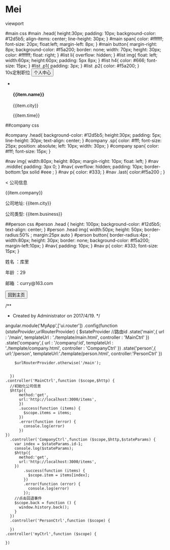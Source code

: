 # Mei
viewport
<!DOCTYPE html>
<html lang="en">
<head>
    <meta charset="UTF-8">
    <meta name="viewport" content="width=device-width,initial-scale=1,minimum-scale=1,maximum-scale=1,user-scalable=no" />
    <title>Title</title>
    <link rel="stylesheet" href="css/reset.css">
    <link rel="stylesheet" href="css/main.css">
    <link rel="stylesheet" href="css/company.css">
    <link rel="stylesheet" href="css/person.css">


</head>
<body ng-app="MyApp" ng-controller="myCtrl">
<ui-view></ui-view>

<script type='text/javascript' src='js/angular.js'></script>
<script type='text/javascript' src='js/angular-ui-router.js'></script>
<script src="app.js"></script>
</body>
</html>
#main css
#main .head{
  height:30px;
  padding: 10px;
  background-color: #12d5b5;
  align-items: center;
  line-height: 30px;
}
#main span{
  color: #ffffff;
  font-size: 20px;
  float:left;
  margin-left: 8px;
}
#main button{
  margin-right: 8px;
  background-color: #f5a200;
  border: none;
  width: 70px;
  height: 30px;
  color: #ffffff;
  float: right;
}
#list li{
  overflow: hidden;
}
#list img{
  float: left;
  width:60px;
  height:60px;
  padding: 5px 8px;
}
#list h4{
  color: #666;
  font-size: 15px;
}
#list .p1{
  padding: 3px;
}
#list .p2{
  color: #f5a200;
}


<div id="main">
  <div class="head">
    <span>10s定制职位</span>
    <button ui-sref="person" >个人中心</button>
  </div>
  <ul id="list">
    <li ng-repeat="item in items" ui-sref="company({id:item.id})">
      <img ng-src='{{item.imgSrc}}' >
      <h4>{{item.name}}</h4>
      <p class="p1">{{item.city}}</p>
      <p class="p2">{{item.time}}</p>
    </li>
  </ul>
</div>

##company css

#company .head{
  background-color: #12d5b5;
  height:30px;
  padding: 5px;
  line-height: 30px;
  text-align: center;
}
#company .sp{
  color: #fff;
  font-size: 25px;
  position: absolute;
  left: 10px;
  width: 30px;
}
#company span{
  color: #fff;
  font-size: 15px;
}

#nav img{
  width:80px;
  height: 80px;
  margin-right: 10px;
  float: left;
}
#nav .middle{
  padding: 3px 0;
}
#nav{
  overflow: hidden;
  padding: 10px;
  border-bottom:1px solid #eee ;
}
#nav p{
  color: #333;
}
#nav .last{
  color:#f5a200 ;
}















<div id="company">
  <div class="head">
    <span class="sp" ng-click="back()">&lt;</span>
    <span>公司信息</span>
  </div>
  <div id="nav">
    <img ng-src="{{item.imgSrc}}" alt="">
    <p>{{item.company}}</p>
    <p class="middle">公司地址: {{item.city}}</p>
    <p class="last">公司类型: {{item.business}}</p>
  </div>
</div>
##person css
#person .head {
  height: 100px;
  background-color: #12d5b5;
  text-align: center;
}
#person .head img{
  width:50px;
  height: 50px;
  border-radius:50% ;
  margin:25px auto
}
#person button{
  border-radius:4px ;
  width:80px;
  height: 30px;
  border: none;
  background-color: #f5a200;
  margin-left:10px;
}
#nav{
  padding: 10px;
}
#nav p{
  color: #333;
  font-size: 15px;
}


<div id="person">
  <div class="head">
    <img src="image/81143108df3a2f82e8110b531083ca51.jpg" alt="">
  </div>
  <div id="nav">
    <p>姓名 ：<span>库里</span></p>
    <p class="middle">年龄 ：<span>29</span></p>
    <p>邮箱 ：<span>curry@163.com</span></p>
  </div>
  <button ui-sref="main" >回到主页</button>
</div>





/**
 * Created by Administrator on 2017/4/19.
 */
 
 
 
  angular.module('MyApp',['ui.router'])
      .config(function ($stateProvider,$urlRouterProvider) {
        $stateProvider
            //路由id
            .state('main',{
              url : '/main',
              templateUrl : './template/main.html',
              controller : 'MainCtrl'
            })
            .state('company',{
              url : '/company/:id',
              templateUrl : './template/company.html',
              controller : 'CompanyCtrl'
            })
            .state('person',{
              url:'/person',
              templateUrl:'./template/person.html',
              controller:'PersonCtrl'
            })

        $urlRouterProvider.otherwise('/main');


      })
    .controller('MainCtrl',function ($scope,$http) {
      //初始化公司信息
      $http({
          method:'get',
          url:'http://localhost:3000/items',
          })
          .success(function (items) {
            $scope.items = items;
          })
          .error(function (error) {
            console.log(error)
          })
    })
      .controller('CompanyCtrl',function ($scope,$http,$stateParams) {
        var index = $stateParams.id-1;
        console.log($stateParams);
        $http({
          method:'get',
          url:'http://localhost:3000/items',
        })
            .success(function (items) {
              $scope.item = items[index];
            })
            .error(function (error) {
              console.log(error)
            });
        //点击回退事件
        $scope.back = function () {
          window.history.back();
        }
      })
      .controller('PersonCtrl',function ($scope) {

      })
    .controller('myCtrl',function ($scope) {

    })
